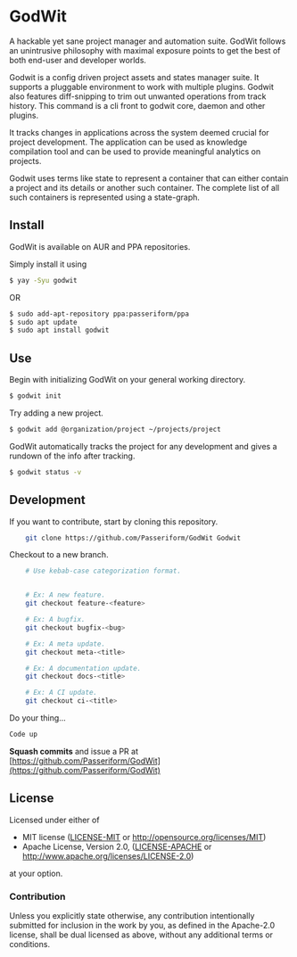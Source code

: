 # GodWit
A hackable yet sane project manager and automation suite. GodWit follows an unintrusive philosophy with maximal exposure points to get the best of both end-user and developer worlds.

Godwit is a config driven project assets and states manager suite. It supports a pluggable
environment to work with multiple plugins. Godwit also features diff-snipping to
trim out unwanted operations from track history. This command is a cli front to
godwit core, daemon and other plugins.

It tracks changes in applications across the system deemed crucial for project
development. The application can be used as knowledge compilation tool and can be
used to provide meaningful analytics on projects.

Godwit uses terms like state to represent a container that can either
contain a project and its details or another such container. The complete list of
all such containers is represented using a state-graph.

## Install
GodWit is available on AUR and PPA repositories.

Simply install it using
```bash
$ yay -Syu godwit
```
OR
```bash
$ sudo add-apt-repository ppa:passeriform/ppa
$ sudo apt update
$ sudo apt install godwit
```

## Use
Begin with initializing GodWit on your general working directory.

```bash
$ godwit init
```

Try adding a new project.

```bash
$ godwit add @organization/project ~/projects/project
```

GodWit automatically tracks the project for any development and gives a rundown of the info after tracking.

```bash
$ godwit status -v
```

## Development
If you want to contribute, start by cloning this repository.
```bash
    git clone https://github.com/Passeriform/GodWit Godwit
```
Checkout to a new branch.
```bash
    # Use kebab-case categorization format.


    # Ex: A new feature.
    git checkout feature-<feature>

    # Ex: A bugfix.
    git checkout bugfix-<bug>

    # Ex: A meta update.
    git checkout meta-<title>

    # Ex: A documentation update.
    git checkout docs-<title>

    # Ex: A CI update.
    git checkout ci-<title>

```
Do your thing...

```bash
Code up
```
**Squash commits** and issue a PR at
[https://github.com/Passeriform/GodWit](https://github.com/Passeriform/GodWit)

## License

Licensed under either of

 * MIT license ([LICENSE-MIT](LICENSE-MIT) or http://opensource.org/licenses/MIT)
 * Apache License, Version 2.0, ([LICENSE-APACHE](LICENSE-APACHE) or http://www.apache.org/licenses/LICENSE-2.0)

at your option.

### Contribution

Unless you explicitly state otherwise, any contribution intentionally submitted
for inclusion in the work by you, as defined in the Apache-2.0 license, shall be dual licensed as above, without any
additional terms or conditions.
